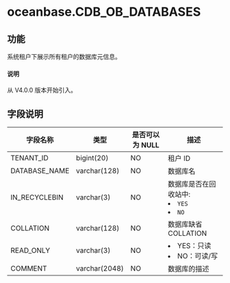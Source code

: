 # oceanbase.CDB_OB_DATABASES

## 功能

系统租户下展示所有租户的数据库元信息。

<main id="notice" type='explain'>
  <h4>说明</h4>
  <p>从 V4.0.0 版本开始引入。</p>
</main>

## 字段说明

|     字段名称      |      类型       | 是否可以为 NULL |             描述             |
|---------------|---------------|------------|----------------------------|
| TENANT_ID     | bigint(20)    | NO         | 租户 ID                      |
| DATABASE_NAME | varchar(128)  | NO         | 数据库名                       |
| IN_RECYCLEBIN | varchar(3)    | NO         | 数据库是否在回收站中:<li> `YES` <li> `NO` |
| COLLATION     | varchar(128)  | NO         | 数据库缺省 COLLATION            |
| READ_ONLY     | varchar(3)    | NO   | <li>YES：只读<li>NO：可读/写    |
| COMMENT       | varchar(2048) | NO         | 数据库的描述                     |
